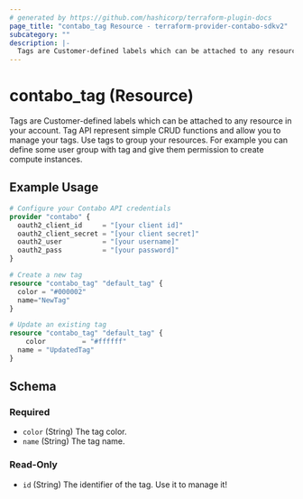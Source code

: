 ```yaml
---
# generated by https://github.com/hashicorp/terraform-plugin-docs
page_title: "contabo_tag Resource - terraform-provider-contabo-sdkv2"
subcategory: ""
description: |-
  Tags are Customer-defined labels which can be attached to any resource in your account. Tag API represent simple CRUD functions and allow you to manage your tags. Use tags to group your resources. For example you can define some user group with tag and give them permission to create compute instances.
---
```


# contabo_tag (Resource)

Tags are Customer-defined labels which can be attached to any resource in your account. Tag API represent simple CRUD functions and allow you to manage your tags. Use tags to group your resources. For example you can define some user group with tag and give them permission to create compute instances.

## Example Usage

```terraform
# Configure your Contabo API credentials
provider "contabo" {
  oauth2_client_id     = "[your client id]"
  oauth2_client_secret = "[your client secret]"
  oauth2_user          = "[your username]"
  oauth2_pass          = "[your password]"
}

# Create a new tag
resource "contabo_tag" "default_tag" {
  color = "#000002"
  name="NewTag"
}

# Update an existing tag
resource "contabo_tag" "default_tag" {
	color 		  = "#ffffff"
  name = "UpdatedTag"
}
```

<!-- schema generated by tfplugindocs -->
## Schema

### Required

- `color` (String) The tag color.
- `name` (String) The tag name.

### Read-Only

- `id` (String) The identifier of the tag. Use it to manage it!
